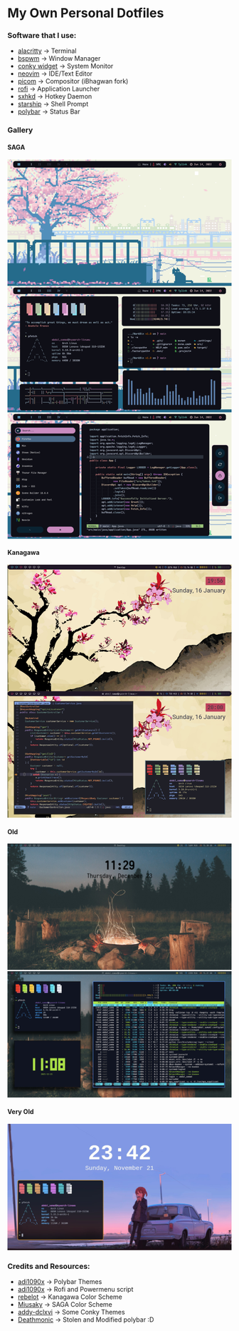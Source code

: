 # My Own Personal Dotfiles

### Software that I use:
* [alacritty](https://github.com/alacritty/alacritty) -> Terminal
* [bspwm](https://github.com/baskerville/bspwm) -> Window Manager
* [conky widget](https://github.com/brndnmtthws/conky) -> System Monitor
* [neovim](https://neovim.io) -> IDE/Text Editor
* [picom](https://github.com/ibhagwan/picom) -> Compositor (iBhagwan fork)
* [rofi](https://github.com/davatorium/rofi) -> Application Launcher
* [sxhkd](https://github.com/baskerville/sxhkd) -> Hotkey Daemon
* [starship](https://starship.rs) -> Shell Prompt
* [polybar](https://github.com/polybar/polybar) -> Status Bar

### Gallery

#### SAGA
![screenshot](screenshots/SAGA.png)

#### Kanagawa
![screenshot](screenshots/Kanagawa.jpg)

#### Old
![screenshot](screenshots/screenshot2.jpg)
![screenshot](screenshots/screenshot3.jpg)

#### Very Old
![screenshot](screenshots/screenshot1.jpg)

### Credits and Resources:
* [adi1090x](https://github.com/adi1090x/polybar-themes) -> Polybar Themes
* [adi1090x](https://github.com/archcraft-os/archcraft-berry) -> Rofi and Powermenu script
* [rebelot](https://github.com/rebelot/kanagawa.nvim) -> Kanagawa Color Scheme
* [Miusaky](https://github.com/Miusaky) -> SAGA Color Scheme
* [addy-dclxvi](https://github.com/addy-dclxvi/Conky-Theme-Collections) -> Some Conky Themes
* [Deathmonic](https://github.com/Deathemonic/Cat-Dots) -> Stolen and Modified polybar :D
